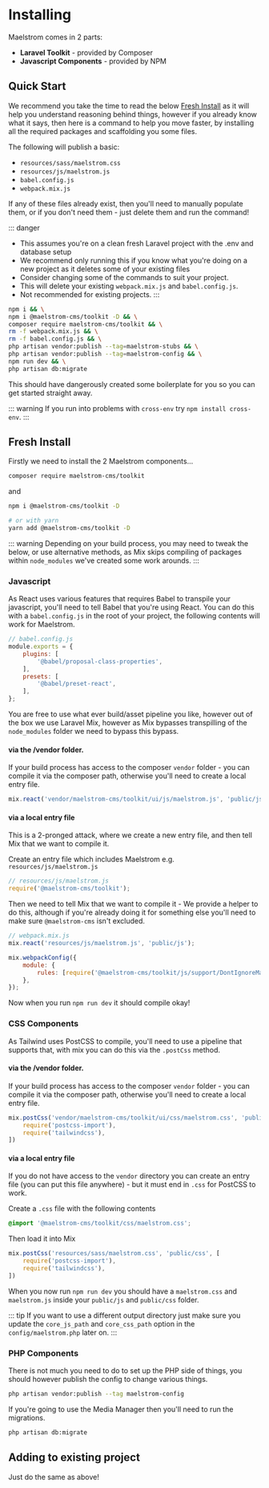 # Installing

Maelstrom comes in 2 parts:

- **Laravel Toolkit** - provided by Composer
- **Javascript Components** - provided by NPM

## Quick Start
We recommend you take the time to read the below [Fresh Install](#fresh-install) as it will help you understand reasoning behind things, however if you already know what it says, then here is a command to help you move faster, by installing all the required packages and scaffolding you some files.

The following will publish a basic:

- `resources/sass/maelstrom.css`
- `resources/js/maelstrom.js`
- `babel.config.js`
- `webpack.mix.js`

If any of these files already exist, then you'll need to manually populate them, or if you don't need them - just delete them and run the command!

::: danger
- This assumes you're on a clean fresh Laravel project with the .env and database setup
- We recommend only running this if you know what you're doing on a new project as it deletes some of your existing files
- Consider changing some of the commands to suit your project.
- This will delete your existing `webpack.mix.js` and `babel.config.js`.
- Not recommended for existing projects.
:::

```sh
npm i && \
npm i @maelstrom-cms/toolkit -D && \
composer require maelstrom-cms/toolkit && \
rm -f webpack.mix.js && \
rm -f babel.config.js && \
php artisan vendor:publish --tag=maelstrom-stubs && \
php artisan vendor:publish --tag=maelstrom-config && \
npm run dev && \
php artisan db:migrate
```

This should have dangerously created some boilerplate for you so you can get started straight away.

::: warning
If you run into problems with `cross-env` try `npm install cross-env`.
:::

## Fresh Install

Firstly we need to install the 2 Maelstrom components...

```sh
composer require maelstrom-cms/toolkit
```

and

```sh
npm i @maelstrom-cms/toolkit -D

# or with yarn
yarn add @maelstrom-cms/toolkit -D
```

::: warning
Depending on your build process, you may need to tweak the below, or use alternative methods, as Mix skips compiling of packages within `node_modules` we've created some work arounds.
:::

### Javascript

As React uses various features that requires Babel to transpile your javascript, you'll need to tell Babel that you're using React. You can do this with a `babel.config.js` in the root of your project, the following contents will work for Maelstrom.

```js
// babel.config.js
module.exports = {
    plugins: [
        '@babel/proposal-class-properties',
    ],
    presets: [
        '@babel/preset-react',
    ],
};
```

You are free to use what ever build/asset pipeline you like, however out of the box we use Laravel Mix, however as Mix bypasses transpilling of the `node_modules` folder we need to bypass this bypass.

#### via the /vendor folder.

If your build process has access to the composer `vendor` folder - you can compile it via the composer path, otherwise you'll need to create a local entry file.

```js
mix.react('vendor/maelstrom-cms/toolkit/ui/js/maelstrom.js', 'public/js')
```

#### via a local entry file

This is a 2-pronged attack, where we create a new entry file, and then tell Mix that we want to compile it.

Create an entry file which includes Maelstrom e.g. `resources/js/maelstrom.js`

```js
// resources/js/maelstrom.js
require('@maelstrom-cms/toolkit');
```

Then we need to tell Mix that we want to compile it - We provide a helper to do this, although if you're already doing it for something else you'll need to make sure `@maelstrom-cms` isn't excluded.

```js
// webpack.mix.js
mix.react('resources/js/maelstrom.js', 'public/js');

mix.webpackConfig({
    module: {
        rules: [require('@maelstrom-cms/toolkit/js/support/DontIgnoreMaelstrom')()],
    },
});
```

Now when you run `npm run dev` it should compile okay!

### CSS Components

As Tailwind uses PostCSS to compile, you'll need to use a pipeline that supports that, with mix you can do this via the `.postCss` method.

#### via the /vendor folder.

If your build process has access to the composer `vendor` folder - you can compile it via the composer path, otherwise you'll need to create a local entry file.

```js
mix.postCss('vendor/maelstrom-cms/toolkit/ui/css/maelstrom.css', 'public/css', [
    require('postcss-import'),
    require('tailwindcss'),
])
```

#### via a local entry file

If you do not have access to the `vendor` directory you can create an entry file (you can put this file anywhere) - but it must end in `.css` for PostCSS to work.

Create a `.css` file with the following contents

```css
@import '@maelstrom-cms/toolkit/css/maelstrom.css';
```

Then load it into Mix

```js
mix.postCss('resources/sass/maelstrom.css', 'public/css', [
    require('postcss-import'),
    require('tailwindcss'),
])
```

When you now run `npm run dev` you should have a `maelstrom.css` and `maelstrom.js` inside your `public/js` and `public/css` folder.

::: tip
If you want to use a different output directory just make sure you update the `core_js_path` and `core_css_path` option in the `config/maelstrom.php` later on.
::: 

### PHP Components

There is not much you need to do to set up the PHP side of things, you should however publish the config to change various things.

```sh
php artisan vendor:publish --tag maelstrom-config
```

If you're going to use the Media Manager then you'll need to run the migrations.

```sh
php artisan db:migrate
```

## Adding to existing project

Just do the same as above!
